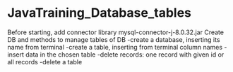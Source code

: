 # JavaTraining_Database_tables
Before starting, add connector library mysql-connector-j-8.0.32.jar
Create DB and methods to manage tables of DB
-create a database, inserting its name from terminal
-create a table, inserting from terminal column names
-insert data in the chosen table
-delete records: one record with given id or all records
-delete a table
